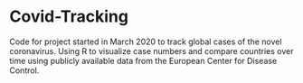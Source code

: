 # Covid-Tracking
Code for project started in March 2020 to track global cases of the novel coronavirus. Using R to visualize case numbers and compare countries over time using publicly available data from the European Center for Disease Control.  
